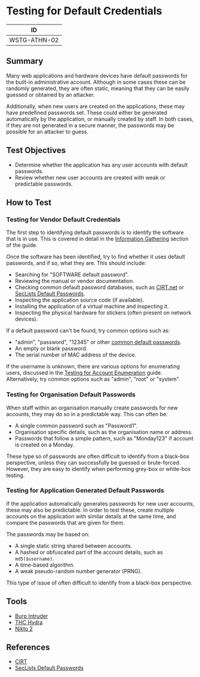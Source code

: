# Testing for Default Credentials

|ID          |
|------------|
|WSTG-ATHN-02|

## Summary

Many web applications and hardware devices have default passwords for the built-in administrative account. Although in some cases these can be randomly generated, they are often static, meaning that they can be easily guessed or obtained by an attacker.

Additionally, when new users are created on the applications, these may have predefined passwords set. These could either be generated automatically by the application, or manually created by staff. In both cases, if they are not generated in a secure manner, the passwords may be possible for an attacker to guess.

## Test Objectives

- Determine whether the application has any user accounts with default passwords.
- Review whether new user accounts are created with weak or predictable passwords.

## How to Test

### Testing for Vendor Default Credentials

The first step to identifying default passwords is to identify the software that is in use. This is covered in detail in the [Information Gathering](../01-Information_Gathering/README.md) section of the guide.

Once the software has been identified, try to find whether it uses default passwords, and if so, what they are. This should include:

- Searching for "SOFTWARE default password".
- Reviewing the manual or vendor documentation.
- Checking common default password databases, such as [CIRT.net](https://cirt.net/passwords) or [SecLists Default Passwords](https://github.com/danielmiessler/SecLists/tree/master/Passwords/Default-Credentials).
- Inspecting the application source code (if available).
- Installing the application of a virtual machine and inspecting it.
- Inspecting the physical hardware for stickers (often present on network devices).

If a default password can't be found, try common options such as:

- "admin", "password", "12345" or other [common default passwords](https://github.com/nixawk/fuzzdb/blob/master/bruteforce/passwds/default_devices_users%2Bpasswords.txt).
- An empty or blank password.
- The serial number of MAC address of the device.

If the username is unknown, there are various options for enumerating users, discussed in the [Testing for Account Enumeration](../03-Identity_Management_Testing/04-Testing_for_Account_Enumeration_and_Guessable_User_Account.md) guide. Alternatively, try common options such as "admin", "root" or "system".

### Testing for Organisation Default Passwords

When staff within an organisation manually create passwords for new accounts, they may do so in a predictable way. This can often be:

- A single common password such as "Password1".
- Organisation specific details, such as the organisation name or address.
- Passwords that follow a simple pattern, such as "Monday123" if account is created on a Monday.

These type so of passwords are often difficult to identify from a black-box perspective, unless they can successfully be guessed or brute-forced. However, they are easy to identify when performing grey-box or white-box testing.

### Testing for Application Generated Default Passwords

If the application automatically generates passwords for new user accounts, these may also be predictable. In order to test these, create multiple accounts on the application with similar details at the same time, and compare the passwords that are given for them.

The passwords may be based on:

- A single static string shared between accounts.
- A hashed or obfuscated part of the account details, such as `md5($username)`.
- A time-based algorithm.
- A weak pseudo-random number generator (PRNG).

This type of issue of often difficult to identify from a black-box perspective.

## Tools

- [Burp Intruder](https://portswigger.net/burp/documentation/desktop/tools/intruder)
- [THC Hydra](https://github.com/vanhauser-thc/thc-hydra)
- [Nikto 2](https://www.cirt.net/nikto2)

## References

- [CIRT](https://cirt.net/passwords)
- [SecLists Default Passwords](https://github.com/danielmiessler/SecLists/tree/master/Passwords/Default-Credentials)
